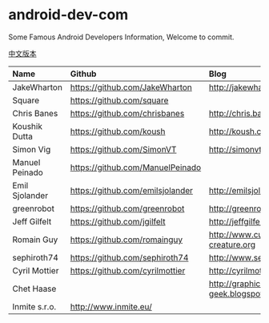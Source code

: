 android-dev-com  
==========  
Some Famous Android Developers Information, Welcome to commit.  

[中文版本](https://github.com/android-cn/android-dev-cn)  

Name  | Github | Blog | Description
:------------- | :------------- | :------------- | :------------- 
JakeWharton   | https://github.com/JakeWharton | http://jakewharton.com/ |  
Square  | https://github.com/square   | | 
Chris Banes  | https://github.com/chrisbanes | http://chris.banes.me/ |   
Koushik Dutta  | https://github.com/koush   | http://koush.com/  |  
Simon Vig | https://github.com/SimonVT |  http://simonvt.net/ |  
Manuel Peinado  |  https://github.com/ManuelPeinado  |   | 
Emil Sjolander  | https://github.com/emilsjolander |  http://emilsjolander.se/ | 
greenrobot  | https://github.com/greenrobot | http://greenrobot.de/  |
Jeff Gilfelt  |  https://github.com/jgilfelt  |  http://jeffgilfelt.com  |  
Romain Guy  | https://github.com/romainguy |  http://www.curious-creature.org   |  
sephiroth74 | https://github.com/sephiroth74 |  http://www.sephiroth.it/    |   
Cyril Mottier  | https://github.com/cyrilmottier |  http://cyrilmottier.com/   |     
Chet Haase  |    |  http://graphics-geek.blogspot.com/ |  
Inmite s.r.o.  | http://www.inmite.eu/   |   |  
